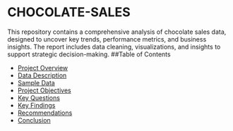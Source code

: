# CHOCOLATE-SALES
This repository contains a comprehensive analysis of chocolate sales data, designed to uncover key trends, performance metrics, and business insights. The report includes data cleaning, visualizations, and insights to support strategic decision-making.
##Table of Contents
- [ Project Overview](#-project-overview)
- [Data Description](#️-data-description)
- [Sample Data](#-sample-data)
- [Project Objectives](#-project-objectives)
- [ Key Questions](#-key-questions)
- [ Key Findings](#-key-findings)
- [ Recommendations](#-recommendations)
- [ Conclusion](#-conclusion)
